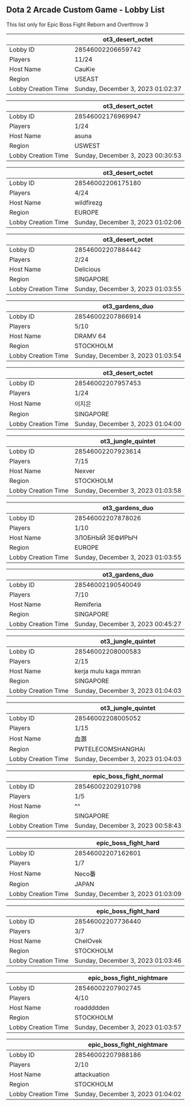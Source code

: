## Dota 2 Arcade Custom Game - Lobby List

This list only for Epic Boss Fight Reborn and Overthrow 3

|  | ot3_desert_octet |
| ------ | ------ |
| Lobby ID | 28546002206659742 |
| Players | 11/24 |
| Host Name | CauKie |
| Region | USEAST |
| Lobby Creation Time | Sunday, December 3, 2023 01:02:37 |


|  | ot3_desert_octet |
| ------ | ------ |
| Lobby ID | 28546002176969947 |
| Players | 1/24 |
| Host Name | asuna |
| Region | USWEST |
| Lobby Creation Time | Sunday, December 3, 2023 00:30:53 |


|  | ot3_desert_octet |
| ------ | ------ |
| Lobby ID | 28546002206175180 |
| Players | 4/24 |
| Host Name | wildfirezg |
| Region | EUROPE |
| Lobby Creation Time | Sunday, December 3, 2023 01:02:06 |


|  | ot3_desert_octet |
| ------ | ------ |
| Lobby ID | 28546002207884442 |
| Players | 2/24 |
| Host Name | Delicious |
| Region | SINGAPORE |
| Lobby Creation Time | Sunday, December 3, 2023 01:03:55 |


|  | ot3_gardens_duo |
| ------ | ------ |
| Lobby ID | 28546002207866914 |
| Players | 5/10 |
| Host Name | DRAMV 64 |
| Region | STOCKHOLM |
| Lobby Creation Time | Sunday, December 3, 2023 01:03:54 |


|  | ot3_desert_octet |
| ------ | ------ |
| Lobby ID | 28546002207957453 |
| Players | 1/24 |
| Host Name | 이지은 |
| Region | SINGAPORE |
| Lobby Creation Time | Sunday, December 3, 2023 01:04:00 |


|  | ot3_jungle_quintet |
| ------ | ------ |
| Lobby ID | 28546002207923614 |
| Players | 7/15 |
| Host Name | Nexver |
| Region | STOCKHOLM |
| Lobby Creation Time | Sunday, December 3, 2023 01:03:58 |


|  | ot3_gardens_duo |
| ------ | ------ |
| Lobby ID | 28546002207878026 |
| Players | 1/10 |
| Host Name | ЗЛОБНЫЙ ЗЕФИРЫЧ |
| Region | EUROPE |
| Lobby Creation Time | Sunday, December 3, 2023 01:03:55 |


|  | ot3_gardens_duo |
| ------ | ------ |
| Lobby ID | 28546002190540049 |
| Players | 7/10 |
| Host Name | Remiferia |
| Region | SINGAPORE |
| Lobby Creation Time | Sunday, December 3, 2023 00:45:27 |


|  | ot3_jungle_quintet |
| ------ | ------ |
| Lobby ID | 28546002208000583 |
| Players | 2/15 |
| Host Name | kerja mulu kaga mmran |
| Region | SINGAPORE |
| Lobby Creation Time | Sunday, December 3, 2023 01:04:03 |


|  | ot3_jungle_quintet |
| ------ | ------ |
| Lobby ID | 28546002208005052 |
| Players | 1/15 |
| Host Name | 血灏 |
| Region | PWTELECOMSHANGHAI |
| Lobby Creation Time | Sunday, December 3, 2023 01:04:03 |


|  | epic_boss_fight_normal |
| ------ | ------ |
| Lobby ID | 28546002202910798 |
| Players | 1/5 |
| Host Name | ^^ |
| Region | SINGAPORE |
| Lobby Creation Time | Sunday, December 3, 2023 00:58:43 |


|  | epic_boss_fight_hard |
| ------ | ------ |
| Lobby ID | 28546002207162601 |
| Players | 1/7 |
| Host Name | Neco番 |
| Region | JAPAN |
| Lobby Creation Time | Sunday, December 3, 2023 01:03:09 |


|  | epic_boss_fight_hard |
| ------ | ------ |
| Lobby ID | 28546002207736440 |
| Players | 3/7 |
| Host Name | ChelOvek |
| Region | STOCKHOLM |
| Lobby Creation Time | Sunday, December 3, 2023 01:03:46 |


|  | epic_boss_fight_nightmare |
| ------ | ------ |
| Lobby ID | 28546002207902745 |
| Players | 4/10 |
| Host Name | roaddddden |
| Region | STOCKHOLM |
| Lobby Creation Time | Sunday, December 3, 2023 01:03:57 |


|  | epic_boss_fight_nightmare |
| ------ | ------ |
| Lobby ID | 28546002207988186 |
| Players | 2/10 |
| Host Name | attackuation |
| Region | STOCKHOLM |
| Lobby Creation Time | Sunday, December 3, 2023 01:04:02 |


